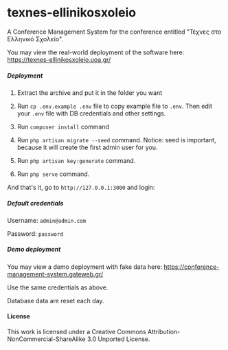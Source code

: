 # texnes-ellinikosxoleio

Α Conference Management System for the conference entitled "Τέχνες στο Ελληνικό Σχολείο".

You may view the real-world deployment of the software here:
https://texnes-ellinikosxoleio.uoa.gr/


##### Deployment

1.  Extract the archive and put it in the folder you want

2.  Run `cp .env.example .env` file to copy example file to `.env`. 
    Then edit your `.env` file with DB credentials and other settings.

3.  Run `composer install` command

4.  Run `php artisan migrate --seed` command.
    Notice: seed is important, because it will create the first admin user for you.

5.  Run `php artisan key:generate` command.

6.  Run `php serve` command.

And that's it, go to `http://127.0.0.1:3000` and login:

##### Default credentials

Username: `admin@admin.com`

Password: `password`

##### Demo deployment

You may view a demo deployment with fake data here:
https://conference-management-system.gateweb.gr/

Use the same credentials as above.

Database data are reset each day.

#### License

This work is licensed under a Creative Commons Attribution-NonCommercial-ShareAlike 3.0 Unported License.